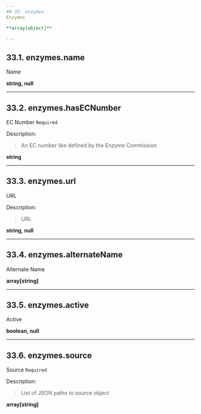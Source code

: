 ```yaml
---
## 33. enzymes
Enzymes  

**array[object]**

---
```

## 33.1. enzymes.name
Name  

**string, null**

---
## 33.2. enzymes.hasECNumber
EC Number  `Required`

Description:
> An EC number like defined by the Enzyme Commission  

**string**

---
## 33.3. enzymes.url
URL  

Description:
> URL  

**string, null**

---
## 33.4. enzymes.alternateName
Alternate Name  

**array[string]**

---
## 33.5. enzymes.active
Active  

**boolean, null**

---
## 33.6. enzymes.source
Source  `Required`

Description:
> List of JSON paths to source object  

**array[string]**
